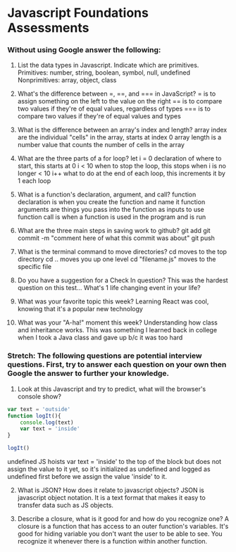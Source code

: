 # Javascript Foundations Assessments

### Without using Google answer the following:

1. List the data types in Javascript. Indicate which are primitives.
Primitives: number, string, boolean, symbol, null, undefined
Nonprimitives: array, object, class

2. What's the difference between =, ==, and === in JavaScript?
= is to assign something on the left to the value on the right
== is to compare two values if they're of equal values, regardless of types
=== is to compare two values if they're of equal values and types

3. What is the difference between an array's index and length?
array index are the individual "cells" in the array, starts at index 0
array length is a number value that counts the number of cells in the array

4. What are the three parts of a for loop?
let i = 0   declaration of where to start, this starts at 0
i < 10      when to stop the loop, this stops when i is no longer < 10
i++         what to do at the end of each loop, this increments it by 1 each loop

5. What is a function's declaration, argument, and call?
function declaration is when you create the function and name it
function arguments are things you pass into the function as inputs to use
function call is when a function is used in the program and is run

6. What are the three main steps in saving work to github?
git add
git commit -m "comment here of what this commit was about"
git push

7. What is the terminal command to move directories?
cd moves to the top directory
cd .. moves you up one level
cd "filename.js" moves to the specific file 

8. Do you have a suggestion for a Check In question?
This was the hardest question on this test...
What's 1 life changing event in your life?

9. What was your favorite topic this week?
Learning React was cool, knowing that it's a popular new technology

10. What was your "A-ha!" moment this week?
Understanding how class and inheritance works. This was something I learned back in college when I took a Java class and gave up b/c it was too hard

### Stretch: The following questions are potential interview questions. First, try to answer each question on your own then Google the answer to further your knowledge.

1. Look at this Javascript and try to predict, what will the browser's console show?

``` javascript
var text = 'outside'
function logIt(){
    console.log(text)
    var text = 'inside'
}

logIt()
```
undefined 
JS hoists var text = 'inside' to the top of the block but does not assign the value to it yet, so it's initialized as undefined and logged as undefined first before we assign the value 'inside' to it.


2. What is JSON? How does it relate to javascript objects?
JSON is javascript object notation. It is a text format that makes it easy to transfer data such as JS objects.

3. Describe a closure, what is it good for and how do you recognize one?
A closure is a function that has access to an outer function's variables.
It's good for hiding variable you don't want the user to be able to see.
You recognize it whenever there is a function within another function.